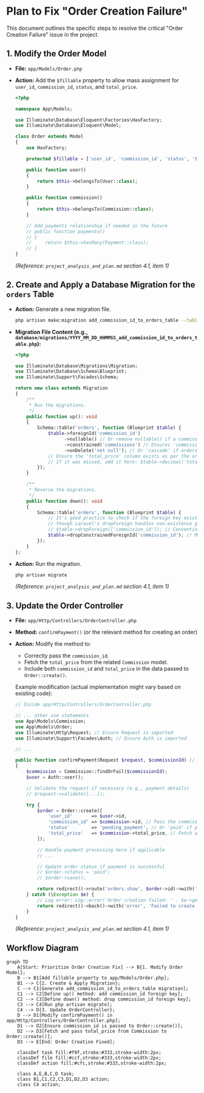 # Plan to Fix "Order Creation Failure"

This document outlines the specific steps to resolve the critical "Order Creation Failure" issue in the project.

## 1. Modify the Order Model

*   **File:** `app/Models/Order.php`
*   **Action:** Add the `$fillable` property to allow mass assignment for `user_id`, `commission_id`, `status`, and `total_price`.

    ```php
    <?php

    namespace App\Models;

    use Illuminate\Database\Eloquent\Factories\HasFactory;
    use Illuminate\Database\Eloquent\Model;

    class Order extends Model
    {
        use HasFactory;

        protected $fillable = ['user_id', 'commission_id', 'status', 'total_price']; // <-- Add this line

        public function user()
        {
            return $this->belongsTo(User::class);
        }

        public function commission()
        {
            return $this->belongsTo(Commission::class);
        }

        // Add payments relationship if needed in the future
        // public function payments()
        // {
        //     return $this->hasMany(Payment::class);
        // }
    }
    ```
    *(Reference: `project_analysis_and_plan.md` section 4.1, item 1)*

## 2. Create and Apply a Database Migration for the `orders` Table

*   **Action:** Generate a new migration file.
    ```bash
    php artisan make:migration add_commission_id_to_orders_table --table=orders
    ```
*   **Migration File Content (e.g., `database/migrations/YYYY_MM_DD_HHMMSS_add_commission_id_to_orders_table.php`):**

    ```php
    <?php

    use Illuminate\Database\Migrations\Migration;
    use Illuminate\Database\Schema\Blueprint;
    use Illuminate\Support\Facades\Schema;

    return new class extends Migration
    {
        /**
         * Run the migrations.
         */
        public function up(): void
        {
            Schema::table('orders', function (Blueprint $table) {
                $table->foreignId('commission_id')
                      ->nullable() // Or remove nullable() if a commission is always required
                      ->constrained('commissions') // Ensures 'commissions' table and 'id' column exist
                      ->onDelete('set null'); // Or 'cascade' if orders should be deleted with commissions
                // Ensure the 'total_price' column exists as per the original migration.
                // If it was missed, add it here: $table->decimal('total_price', 8, 2)->nullable();
            });
        }

        /**
         * Reverse the migrations.
         */
        public function down(): void
        {
            Schema::table('orders', function (Blueprint $table) {
                // It's good practice to check if the foreign key exists before dropping,
                // though Laravel's dropForeign handles non-existence gracefully.
                // $table->dropForeign(['commission_id']); // Conventionally, Laravel names it orders_commission_id_foreign
                $table->dropConstrainedForeignId('commission_id'); // More robust way to drop
            });
        }
    };
    ```
*   **Action:** Run the migration.
    ```bash
    php artisan migrate
    ```
    *(Reference: `project_analysis_and_plan.md` section 4.1, item 1)*

## 3. Update the Order Controller

*   **File:** `app/Http/Controllers/OrderController.php`
*   **Method:** `confirmPayment()` (or the relevant method for creating an order)
*   **Action:** Modify the method to:
    *   Correctly pass the `commission_id`.
    *   Fetch the `total_price` from the related `Commission` model.
    *   Include both `commission_id` and `total_price` in the data passed to `Order::create()`.

    Example modification (actual implementation might vary based on existing code):
    ```php
    // Inside app/Http/Controllers/OrderController.php

    // ... other use statements
    use App\Models\Commission;
    use App\Models\Order;
    use Illuminate\Http\Request; // Ensure Request is imported
    use Illuminate\Support\Facades\Auth; // Ensure Auth is imported

    // ...

    public function confirmPayment(Request $request, $commissionId) // Assuming commissionId is passed in route
    {
        $commission = Commission::findOrFail($commissionId);
        $user = Auth::user();

        // Validate the request if necessary (e.g., payment details)
        // $request->validate([...]);

        try {
            $order = Order::create([
                'user_id'       => $user->id,
                'commission_id' => $commission->id, // Pass the commission_id
                'status'        => 'pending_payment', // Or 'paid' if payment is confirmed here
                'total_price'   => $commission->total_price, // Fetch and pass total_price
            ]);

            // Handle payment processing here if applicable
            // ...

            // Update order status if payment is successful
            // $order->status = 'paid';
            // $order->save();

            return redirect()->route('orders.show', $order->id)->with('success', 'Order created successfully!');
        } catch (\Exception $e) {
            // Log error: Log::error('Order creation failed: ' . $e->getMessage());
            return redirect()->back()->with('error', 'Failed to create order. Please try again. ' . $e->getMessage());
        }
    }
    ```
    *(Reference: `project_analysis_and_plan.md` section 4.1, item 1)*

## Workflow Diagram

```mermaid
graph TD
    A[Start: Prioritize Order Creation Fix] --> B{1. Modify Order Model};
    B --> B1[Add fillable property to app/Models/Order.php];
    B1 --> C{2. Create & Apply Migration};
    C --> C1[Generate add_commission_id_to_orders_table migration];
    C1 --> C2[Define up() method: add commission_id foreign key];
    C2 --> C3[Define down() method: drop commission_id foreign key];
    C3 --> C4[Run php artisan migrate];
    C4 --> D{3. Update OrderController};
    D --> D1[Modify confirmPayment() in app/Http/Controllers/OrderController.php];
    D1 --> D2[Ensure commission_id is passed to Order::create()];
    D2 --> D3[Fetch and pass total_price from Commission to Order::create()];
    D3 --> E[End: Order Creation Fixed];

    classDef task fill:#f9f,stroke:#333,stroke-width:2px;
    classDef file fill:#ccf,stroke:#333,stroke-width:2px;
    classDef action fill:#cfc,stroke:#333,stroke-width:2px;

    class A,E,B,C,D task;
    class B1,C1,C2,C3,D1,D2,D3 action;
    class C4 action;